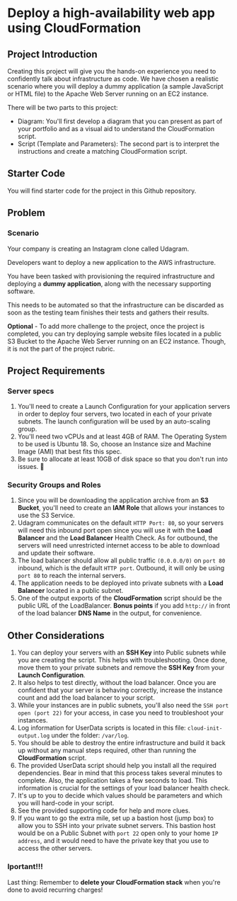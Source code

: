 # Deploy a high-availability web app using CloudFormation


## Project Introduction

Creating this project will give you the hands-on experience you need to confidently talk about infrastructure as code. We have chosen a realistic scenario where you will deploy a dummy application (a sample JavaScript or HTML file) to the Apache Web Server running on an EC2 instance.

There will be two parts to this project:

- Diagram: You'll first develop a diagram that you can present as part of your portfolio and as a visual aid to understand the CloudFormation script.
- Script (Template and Parameters): The second part is to interpret the instructions and create a matching CloudFormation script.

## Starter Code
You will find starter code for the project in this Github repository.

## Problem

### Scenario

Your company is creating an Instagram clone called Udagram.

Developers want to deploy a new application to the AWS infrastructure.

You have been tasked with provisioning the required infrastructure and deploying a **dummy application**, along with the necessary supporting software.

This needs to be automated so that the infrastructure can be discarded as soon as the testing team finishes their tests and gathers their results.

**Optional** - To add more challenge to the project, once the project is completed, you can try deploying sample website files located in a public S3 Bucket to the Apache Web Server running on an EC2 instance. Though, it is not the part of the project rubric.


## Project Requirements

### Server specs

1. You'll need to create a Launch Configuration for your application servers in order to deploy four servers, two located in each of your private subnets. The launch configuration will be used by an auto-scaling group.
2. You'll need two vCPUs and at least 4GB of RAM. The Operating System to be used is Ubuntu 18. So, choose an Instance size and Machine Image (AMI) that best fits this spec.
3. Be sure to allocate at least 10GB of disk space so that you don't run into issues. 


### Security Groups and Roles

1. Since you will be downloading the application archive from an **S3 Bucket**, you'll need to create an **IAM Role** that allows your instances to use the S3 Service.
2. Udagram communicates on the default `HTTP Port: 80`, so your servers will need this inbound port open since you will use it with the **Load Balancer** and the **Load Balancer** Health Check. As for outbound, the servers will need unrestricted internet access to be able to download and update their software.
3. The load balancer should allow all public traffic `(0.0.0.0/0)` on `port 80` inbound, which is the default `HTTP port`. Outbound, it will only be using `port 80` to reach the internal servers.
4. The application needs to be deployed into private subnets with a **Load Balancer** located in a public subnet.
5. One of the output exports of the **CloudFormation** script should be the public URL of the LoadBalancer. **Bonus points** if you add `http://` in front of the load balancer **DNS Name** in the output, for convenience.


## Other Considerations

1. You can deploy your servers with an **SSH Key** into Public subnets while you are creating the script. This helps with troubleshooting. Once done, move them to your private subnets and remove the **SSH Key** from your **Launch Configuration**.
2. It also helps to test directly, without the load balancer. Once you are confident that your server is behaving correctly, increase the instance count and add the load balancer to your script.
3. While your instances are in public subnets, you'll also need the `SSH port open (port 22)` for your access, in case you need to troubleshoot your instances.
4. Log information for UserData scripts is located in this file: `cloud-init-output.log` under the folder: `/var/log`.
5. You should be able to destroy the entire infrastructure and build it back up without any manual steps required, other than running the **CloudFormation** script.
6. The provided UserData script should help you install all the required dependencies. Bear in mind that this process takes several minutes to complete. Also, the application takes a few seconds to load. This information is crucial for the settings of your load balancer health check.
7. It's up to you to decide which values should be parameters and which you will hard-code in your script.
8. See the provided supporting code for help and more clues.
9. If you want to go the extra mile, set up a bastion host (jump box) to allow you to SSH into your private subnet servers. This bastion host would be on a Public Subnet with `port 22` open only to your home `IP address`, and it would need to have the private key that you use to access the other servers.

### Iportant!!!

Last thing: Remember to **delete your CloudFormation stack** when you're done to avoid recurring charges!
